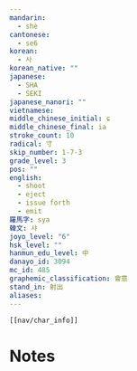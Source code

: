 ```yaml
---
mandarin:
  - shè
cantonese:
  - se6
korean:
  - 사
korean_native: ""
japanese:
  - SHA
  - SEKI
japanese_nanori: ""
vietnamese:
middle_chinese_initial: ɕ
middle_chinese_final: ia
stroke_count: 10
radical: 寸
skip_number: 1-7-3
grade_level: 3
pos: ""
english:
  - shoot
  - eject
  - issue forth
  - emit
羅馬字: sya
韓文: 샤
joyo_level: "6"
hsk_level: ""
hanmun_edu_level: 中
danayo_id: 3094
mc_id: 485
graphemic_classification: 會意
stand_in: 射出
aliases:
---
```

```meta-bind-embed
[[nav/char_info]]
```

# Notes
